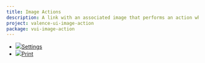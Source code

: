 ```yaml
---
title: Image Actions
description: A link with an associated image that performs an action when clicked.
project: valence-ui-image-action
package: vui-image-action
---
```

<div>
	<ul class="vui-image-action-list" style="margin:0;">
		<li>
			<a href="#" class="vui-image-action">
				<img src="{{ site.baseurl }}/images/sliders.svg"/><span>Settings</span>
			</a>
		</li>
		<li>
			<a href="#" class="vui-image-action">
				<img src="{{ site.baseurl }}/images/print.svg"/><span>Print</span>
			</a>
		</li>
	</ul>
</div>
